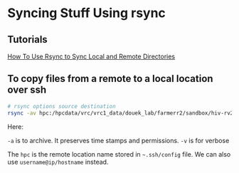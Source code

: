 # Syncing Stuff Using rsync

## Tutorials
[How To Use Rsync to Sync Local and Remote Directories](https://www.digitalocean.com/community/tutorials/how-to-use-rsync-to-sync-local-and-remote-directories)

## To copy files from a remote to a local location over ssh

```bash
# rsync options source destination
rsync -av hpc:/hpcdata/vrc/vrc1_data/douek_lab/farmerr2/sandbox/hiv-rv217/results/czid .
```

Here:

`-a` is to archive. It preserves time stamps and permissions. 
`-v` is for verbose

The `hpc` is the remote location name stored in `~.ssh/config` file. We can also use `username@ip/hostname` instead.
